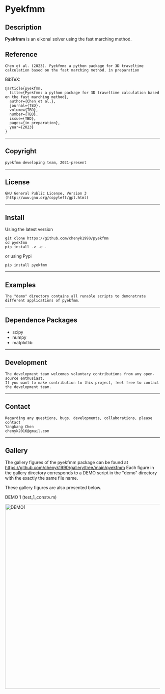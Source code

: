 **Pyekfmm**
======

## Description

**Pyekfmm** is an eikonal solver using the fast marching method.


## Reference
    Chen et al. (2023). Pyekfmm: a python package for 3D traveltime calculation based on the fast marching method. in preparation
    
BibTeX:

	@article{pyekfmm,
	  title={Pyekfmm: a python package for 3D traveltime calculation based on the fast marching method},
	  author={Chen et al.},
	  journal={TBD},
	  volume={TBD},
	  number={TBD},
	  issue={TBD},
	  pages={in preparation},
	  year={2023}
 	}

-----------
## Copyright
    pyekfmm developing team, 2021-present
-----------

## License
    GNU General Public License, Version 3
    (http://www.gnu.org/copyleft/gpl.html)   

-----------

## Install
Using the latest version

    git clone https://github.com/chenyk1990/pyekfmm
    cd pyekfmm
    pip install -v -e .
or using Pypi

    pip install pyekfmm

-----------
## Examples
    The "demo" directory contains all runable scripts to demonstrate different applications of pyekfmm. 

-----------
## Dependence Packages
* scipy 
* numpy 
* matplotlib

-----------
## Development
    The development team welcomes voluntary contributions from any open-source enthusiast. 
    If you want to make contribution to this project, feel free to contact the development team. 

-----------
## Contact
    Regarding any questions, bugs, developments, collaborations, please contact  
    Yangkang Chen
    chenyk2016@gmail.com

-----------
## Gallery
The gallery figures of the pyekfmm package can be found at
    https://github.com/chenyk1990/gallery/tree/main/pyekfmm
Each figure in the gallery directory corresponds to a DEMO script in the "demo" directory with the exactly the same file name.

These gallery figures are also presented below. 

DEMO 1 (test_1_constv.m)

<img src='https://github.com/chenyk1990/gallery/tree/main/pyekfmm/test_1_constv.png' alt='DEMO1' width=600/>
